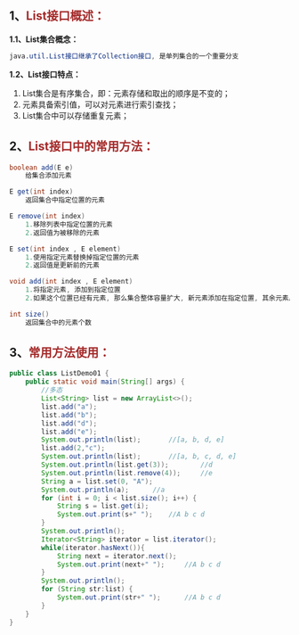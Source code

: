 ## 1、<span style="color:brown">List<E>接口概述：</span>

**1.1、List集合概念：**

```scss
java.util.List接口继承了Collection接口, 是单列集合的一个重要分支
```

**1.2、List接口特点：**

1. List集合是有序集合，即：元素存储和取出的顺序是不变的；
2. 元素具备索引值，可以对元素进行索引查找；
3. List集合中可以存储重复元素；



## 2、<span style="color:brown">List接口中的常用方法：</span>

```java
boolean add(E e)
    给集合添加元素
```

```java
E get(int index)
    返回集合中指定位置的元素
```

```java
E remove(int index)
    1.移除列表中指定位置的元素
    2.返回值为被移除的元素
```

```java
E set(int index , E element)
    1.使用指定元素替换掉指定位置的元素
    2.返回值是更新前的元素
```

```java
void add(int index , E element)
    1.将指定元素, 添加到指定位置
    2.如果这个位置已经有元素, 那么集合整体容量扩大, 新元素添加在指定位置, 其余元素后移
```

```java
int size()
    返回集合中的元素个数
```



## 3、<span style="color:brown">常用方法使用：</span>

```java
public class ListDemo01 {
    public static void main(String[] args) {
        //多态
        List<String> list = new ArrayList<>();
        list.add("a");
        list.add("b");
        list.add("d");
        list.add("e");
        System.out.println(list);		//[a, b, d, e]
        list.add(2,"c");
        System.out.println(list);		//[a, b, c, d, e]
        System.out.println(list.get(3));		//d
        System.out.println(list.remove(4));		//e
        String a = list.set(0, "A");
        System.out.println(a);		//a
        for (int i = 0; i < list.size(); i++) {
            String s = list.get(i);
            System.out.print(s+" ");	//A b c d	 
        }
        System.out.println();	
        Iterator<String> iterator = list.iterator();
        while(iterator.hasNext()){
            String next = iterator.next();
            System.out.print(next+" ");		//A b c d 
        }
        System.out.println();
        for (String str:list) {
            System.out.print(str+" ");		//A b c d 
        }
    }
}
```


